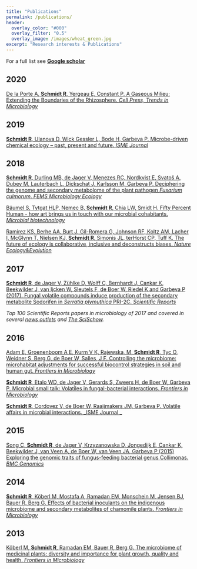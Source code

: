 ```yaml
---
title: "Publications"
permalink: /publications/
header:
  overlay_color: "#000"
  overlay_filter: "0.5"
  overlay_image: /images/wheat_green.jpg
excerpt: "Research interests & Publications"
---
```


For a full list see [**Google scholar**](https://scholar.google.com/citations?user=oz-Lf6UAAAAJ&hl=en)

## 2020

[De la Porte A, **Schmidt R**, Yergeau E, Constant P. A Gaseous Milieu: Extending the Boundaries of the Rhizosphere. _Cell Press, Trends in Microbiology_](https://academic.oup.com/femsec/article-abstract/94/6/fiy078/4990469?redirectedFrom=fulltext)

## 2019

[**Schmidt R**, Ulanova D, Wick Gessler L, Bode H, Garbeva P. Microbe-driven chemical ecology – past, present and future. _ISME_ _Journal_](https://academic.oup.com/femsec/article-abstract/94/6/fiy078/4990469?redirectedFrom=fulltext)

## 2018

[**Schmidt R**, Durling MB, de Jager V, Menezes RC, Nordkvist E, Svatoš A, Dubey M, Lauterbach L, Dickschat J, Karlsson M, Garbeva P. Deciphering the genome and secondary metabolome of the plant pathogen _Fusarium culmorum_. _FEMS Microbiology Ecology_](https://academic.oup.com/femsec/article-abstract/94/6/fiy078/4990469?redirectedFrom=fulltext)

[Bäumel S, Tytgat HLP, Nemec B, **Schmidt R**, Chia LW, Smidt H. Fifty Percent Human - how art brings us in touch with our microbial cohabitants. _Microbial biotechnology_](https://onlinelibrary.wiley.com/doi/abs/10.1111/1751-7915.13285)

[Ramirez KS, Berhe AA, Burt J, Gil-Romera G, Johnson RF, Koltz AM, Lacher I, McGlynn T, Nielsen KJ, **Schmidt R**, Simonis JL, terHorst CP, Tuff K. The future of ecology is collaborative, inclusive and deconstructs biases. _Nature Ecology&Evolution_](https://www.nature.com/articles/s41559-017-0445-7)

## 2017

[**Schmidt R**, de Jager V, Zühlke D, Wolff C, Bernhardt J, Cankar K, Beekwilder J, van Ijcken W, Sleutels F, de Boer W, Riedel K and Garbeva P (2017). Fungal volatile compounds induce production of the secondary metabolite Sodorifen in _Serratia plymuthica_ PRI-2C. _Scientific Reports_](https://www.nature.com/articles/s41598-017-00893-3)

_Top 100 Scientific Reports papers in microbiology of 2017 and covered in several_ [_news outlets_](https://www.sciencedaily.com/releases/2017/04/170413190718.htm) _and_ [_The SciSchow_](https://www.youtube.com/watch?v=0PlhcI8O1NY)_._

## 2016

[Adam E, Groenenboom A E, Kurm V K, Rajewska, M, **Schmidt R**, Tyc O, Weidner S, Berg G, de Boer W, Salles, J F. Controlling the microbiome: microhabitat adjustments for successful biocontrol strategies in soil and human gut. _Frontiers in Microbiology_](https://www.frontiersin.org/articles/10.3389/fmicb.2016.01079/full)

[**Schmidt R**, Etalo WD, de Jager V, Gerards S, Zweers H, de Boer W, Garbeva P. Microbial small talk: Volatiles in fungal-bacterial interactions. _Frontiers in Microbiology_](https://dx.doi.org/10.3389/fmicb.2015.01495)

[**Schmidt R**, Cordovez V, de Boer W, Raaijmakers JM, Garbeva P. Volatile affairs in microbial interactions. _ISME Journal _](https://www.nature.com/articles/ismej201542)

## 2015

[Song C, **Schmidt R**, de Jager V, Krzyzanowska D, Jongedijk E, Cankar K, Beekwilder J, van Veen A, de Boer W, van Veen JA, Garbeva P (2015) Exploring the genomic traits of fungus-feeding bacterial genus Collimonas. _BMC Genomics_](https://bmcgenomics.biomedcentral.com/articles/10.1186/s12864-015-2289-3)

## 2014

[**Schmidt R**, Köberl M, Mostafa A, Ramadan EM, Monschein M, Jensen BJ, Bauer R, Berg G. Effects of bacterial inoculants on the indigenous microbiome and secondary metabolites of chamomile plants. _Frontiers in Microbiology_](https://www.frontiersin.org/articles/10.3389/fmicb.2014.00064/full)

## 2013

[Köberl M, **Schmidt R**, Ramadan EM, Bauer R, Berg G. The microbiome of medicinal plants: diversity and importance for plant growth, quality and health. _Frontiers in Microbiology_](https://www.frontiersin.org/articles/10.3389/fmicb.2013.00400/full)
